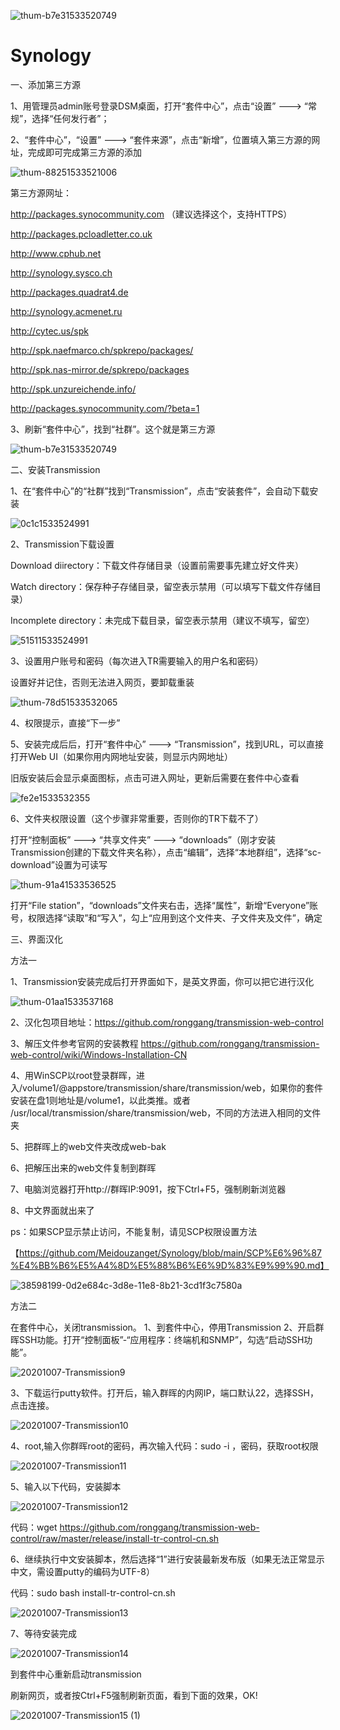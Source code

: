![thum-b7e31533520749](https://user-images.githubusercontent.com/59044398/117425849-c78e3a00-af55-11eb-94e5-a57899e7d1ec.png)
# Synology

一、添加第三方源

1、用管理员admin账号登录DSM桌面，打开“套件中心”，点击“设置” ---> “常规”，选择“任何发行者”；

2、“套件中心”，“设置” ---> “套件来源”，点击“新增”，位置填入第三方源的网址，完成即可完成第三方源的添加

![thum-88251533521006](https://user-images.githubusercontent.com/59044398/117425712-a3325d80-af55-11eb-8b18-5e9ba2131e89.png)


第三方源网址：

http://packages.synocommunity.com            （建议选择这个，支持HTTPS）

http://packages.pcloadletter.co.uk

http://www.cphub.net

http://synology.sysco.ch

http://packages.quadrat4.de

http://synology.acmenet.ru

http://cytec.us/spk

http://spk.naefmarco.ch/spkrepo/packages/

http://spk.nas-mirror.de/spkrepo/packages

http://spk.unzureichende.info/

http://packages.synocommunity.com/?beta=1

3、刷新“套件中心”，找到“社群”。这个就是第三方源

![thum-b7e31533520749](https://user-images.githubusercontent.com/59044398/117425866-ce1cb180-af55-11eb-946b-fb78c686c6f9.png)


 

二、安装Transmission

1、在“套件中心”的“社群”找到“Transmission”，点击“安装套件”，会自动下载安装

![0c1c1533524991](https://user-images.githubusercontent.com/59044398/117427433-9dd61280-af57-11eb-96fd-661f4a2b5172.png)



2、Transmission下载设置

Download diirectory：下载文件存储目录（设置前需要事先建立好文件夹）

Watch directory：保存种子存储目录，留空表示禁用（可以填写下载文件存储目录）

Incomplete directory：未完成下载目录，留空表示禁用（建议不填写，留空）

![51511533524991](https://user-images.githubusercontent.com/59044398/117427210-636c7580-af57-11eb-8c4b-cc376e362a6f.png)


3、设置用户账号和密码（每次进入TR需要输入的用户名和密码）

设置好并记住，否则无法进入网页，要卸载重装

![thum-78d51533532065](https://user-images.githubusercontent.com/59044398/117427404-96af0480-af57-11eb-9e28-702a6cf979fd.png)



4、权限提示，直接“下一步”


5、安装完成后后，打开“套件中心” ---> “Transmission”，找到URL，可以直接打开Web UI（如果你用内网地址安装，则显示内网地址）

旧版安装后会显示桌面图标，点击可进入网址，更新后需要在套件中心查看

![fe2e1533532355](https://user-images.githubusercontent.com/59044398/117427321-826b0780-af57-11eb-91a4-5a587d87d6f7.png)


6、文件夹权限设置（这个步骤非常重要，否则你的TR下载不了）

打开“控制面板” ---> “共享文件夹” ---> “downloads”（刚才安装Transmission创建的下载文件夹名称），点击“编辑”，选择“本地群组”，选择“sc-download”设置为可读写

![thum-91a41533536525](https://user-images.githubusercontent.com/59044398/117427373-8eef6000-af57-11eb-87c8-3c318efc38f5.png)


打开“File station”，“downloads”文件夹右击，选择“属性”，新增“Everyone”账号，权限选择“读取”和“写入”，勾上“应用到这个文件夹、子文件夹及文件”，确定


三、界面汉化

方法一

1、Transmission安装完成后打开界面如下，是英文界面，你可以把它进行汉化

![thum-01aa1533537168](https://user-images.githubusercontent.com/59044398/117431044-56ea1c00-af5b-11eb-814b-4f047bd5609d.png)

2、汉化包项目地址：https://github.com/ronggang/transmission-web-control

3、解压文件参考官网的安装教程 https://github.com/ronggang/transmission-web-control/wiki/Windows-Installation-CN

4、用WinSCP以root登录群晖，进入/volume1/@appstore/transmission/share/transmission/web，如果你的套件安装在盘1则地址是/volume1，以此类推。或者 /usr/local/transmission/share/transmission/web，不同的方法进入相同的文件夹

5、把群晖上的web文件夹改成web-bak

6、把解压出来的web文件复制到群晖

7、电脑浏览器打开http://群晖IP:9091，按下Ctrl+F5，强制刷新浏览器

8、中文界面就出来了

ps：如果SCP显示禁止访问，不能复制，请见SCP权限设置方法

【https://github.com/Meidouzanget/Synology/blob/main/SCP%E6%96%87%E4%BB%B6%E5%A4%8D%E5%88%B6%E6%9D%83%E9%99%90.md】

![38598199-0d2e684c-3d8e-11e8-8b21-3cd1f3c7580a](https://user-images.githubusercontent.com/59044398/117431066-5e112a00-af5b-11eb-8756-6588fc080bab.png)



方法二

在套件中心，关闭transmission。
1、到套件中心，停用Transmission
2、开启群晖SSH功能。打开“控制面板”-“应用程序：终端机和SNMP”，勾选“启动SSH功能”。

![20201007-Transmission9](https://user-images.githubusercontent.com/59044398/117431842-45554400-af5c-11eb-95a2-f34a1f78e794.png)


3、下载运行putty软件。打开后，输入群晖的内网IP，端口默认22，选择SSH，点击连接。

![20201007-Transmission10](https://user-images.githubusercontent.com/59044398/117431820-3f5f6300-af5c-11eb-8419-6a5847e79d5c.png)


4、root,输入你群晖root的密码，再次输入代码：sudo -i ，密码，获取root权限

![20201007-Transmission11](https://user-images.githubusercontent.com/59044398/117431887-52723300-af5c-11eb-81ed-21dc71b6d9c9.png)


5、输入以下代码，安装脚本

![20201007-Transmission12](https://user-images.githubusercontent.com/59044398/117431900-556d2380-af5c-11eb-8fc3-d9a8e99ed5b1.png)

代码：wget https://github.com/ronggang/transmission-web-control/raw/master/release/install-tr-control-cn.sh


6、继续执行中文安装脚本，然后选择“1”进行安装最新发布版（如果无法正常显示中文，需设置putty的编码为UTF-8）

代码：sudo bash install-tr-control-cn.sh

![20201007-Transmission13](https://user-images.githubusercontent.com/59044398/117431925-5bfb9b00-af5c-11eb-90ba-a3c1a59050eb.png)


7、等待安装完成

![20201007-Transmission14](https://user-images.githubusercontent.com/59044398/117431946-5f8f2200-af5c-11eb-9d97-5456f5c43e43.png)


到套件中心重新启动transmission

刷新网页，或者按Ctrl+F5强制刷新页面，看到下面的效果，OK!

![20201007-Transmission15 (1)](https://user-images.githubusercontent.com/59044398/117432622-299e6d80-af5d-11eb-9fbc-9a88d0e47650.png)





